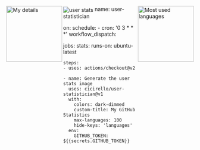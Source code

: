<p>
    <img src="https://github-readme-stats.vercel.app/api?username=theunusualdev&show_icons=true&count_private=true&include_all_commits=false&text_color=000000&bg_color=45,ff0000,0000ff&ring_color=00fb10&border_color=000000" alt="My details" align="left" height="150px"/>
    <img src="https://github-readme-stats.vercel.app/api/top-langs/?username=theunusualdev&langs_count=3&theme=dark&layout=compact&border_color=000000" alt="Most used languages" align="right" height="150px"/>
  </p>
    <img src="images/userstats.svg" alt="user stats" align="center"/>
    name: user-statistician

on:
  schedule:
    - cron: '0 3 * * *'
  workflow_dispatch:

jobs:
  stats:
    runs-on: ubuntu-latest
      
    steps:
    - uses: actions/checkout@v2

    - name: Generate the user stats image
      uses: cicirello/user-statistician@v1
      with:
        colors: dark-dimmed
        custom-title: My GitHub Statistics
        max-languages: 100
        hide-keys: 'languages'
      env:
        GITHUB_TOKEN: ${{secrets.GITHUB_TOKEN}}
